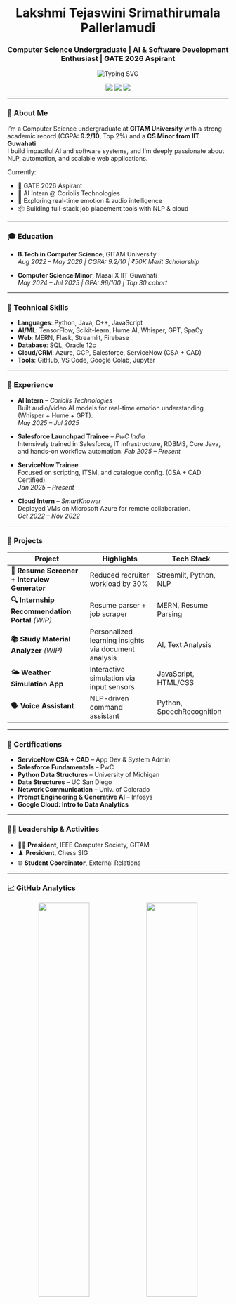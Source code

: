 <h1 align="center">Lakshmi Tejaswini Srimathirumala Pallerlamudi</h1>
<h3 align="center">Computer Science Undergraduate | AI & Software Development Enthusiast | GATE 2026 Aspirant</h3>

<!-- Typing Animation -->
<p align="center">
  <img src="https://readme-typing-svg.demolab.com?font=Fira+Code&size=22&pause=1000&color=FF6B81&center=true&vCenter=true&width=800&height=45&lines=AI+Engineer+%7C+Data+Scientist+%7C+Full-Stack+Developer;ServiceNow+CSA+%2B+CAD+Certified+%7C+Salesforce+Trainee;Cloud+%7C+NLP+%7C+Emotion+AI+%7C+LLMs;GATE+2026+Aspirant+%7C+IEEE+CS+President" alt="Typing SVG" />
</p>

<p align="center">
  <a href="mailto:ltejaswinistp@gmail.com"><img src="https://img.shields.io/badge/Email-D14836?style=flat-square&logo=gmail&logoColor=white"></a>
  <a href="https://linkedin.com/in/lakshmitejaswinis"><img src="https://img.shields.io/badge/LinkedIn-blue?style=flat-square&logo=linkedin&logoColor=white"></a>
  <a href="https://github.com/lsrimathirumala"><img src="https://img.shields.io/badge/GitHub-171515?style=flat-square&logo=github&logoColor=white"></a>
</p>

---

### 🧠 About Me

I’m a Computer Science undergraduate at **GITAM University** with a strong academic record (CGPA: **9.2/10**, Top 2%) and a **CS Minor from IIT Guwahati**.  
I build impactful AI and software systems, and I’m deeply passionate about NLP, automation, and scalable web applications.

Currently:
- 🎯 GATE 2026 Aspirant
- 💼 AI Intern @ Coriolis Technologies
- 🧪 Exploring real-time emotion & audio intelligence
- 📦 Building full-stack job placement tools with NLP & cloud

---

### 🎓 Education

- **B.Tech in Computer Science**, GITAM University  
  _Aug 2022 – May 2026 | CGPA: 9.2/10 | ₹50K Merit Scholarship_

- **Computer Science Minor**, Masai X IIT Guwahati  
  _May 2024 – Jul 2025 | GPA: 96/100 | Top 30 cohort_

---

### 🔧 Technical Skills

- **Languages**: Python, Java, C++, JavaScript  
- **AI/ML**: TensorFlow, Scikit-learn, Hume AI, Whisper, GPT, SpaCy  
- **Web**: MERN, Flask, Streamlit, Firebase  
- **Database**: SQL, Oracle 12c  
- **Cloud/CRM**: Azure, GCP, Salesforce, ServiceNow (CSA + CAD)  
- **Tools**: GitHub, VS Code, Google Colab, Jupyter

---

### 💼 Experience

- **AI Intern** – *Coriolis Technologies*  
  Built audio/video AI models for real-time emotion understanding (Whisper + Hume + GPT).  
  _May 2025 – Jul 2025_

- **Salesforce Launchpad Trainee** – *PwC India*  
  Intensively trained in Salesforce, IT infrastructure, RDBMS, Core Java, and hands-on workflow automation. 
  _Feb 2025 – Present_

- **ServiceNow Trainee**  
  Focused on scripting, ITSM, and catalogue config. (CSA + CAD Certified).  
  _Jan 2025 – Present_

- **Cloud Intern** – *SmartKnower*  
  Deployed VMs on Microsoft Azure for remote collaboration.  
  _Oct 2022 – Nov 2022_

---

### 🚀 Projects

| Project | Highlights | Tech Stack |
|--------|------------|------------|
| **🎯 Resume Screener + Interview Generator** | Reduced recruiter workload by 30% | Streamlit, Python, NLP |
| **🔍 Internship Recommendation Portal** _(WIP)_ | Resume parser + job scraper | MERN, Resume Parsing |
| **📚 Study Material Analyzer** _(WIP)_ | Personalized learning insights via document analysis | AI, Text Analysis |
| **🌤️ Weather Simulation App** | Interactive simulation via input sensors | JavaScript, HTML/CSS |
| **🗣️ Voice Assistant** | NLP-driven command assistant | Python, SpeechRecognition |

---

### 🏅 Certifications

- **ServiceNow CSA + CAD** – App Dev & System Admin  
- **Salesforce Fundamentals** – PwC  
- **Python Data Structures** – University of Michigan  
- **Data Structures** – UC San Diego  
- **Network Communication** – Univ. of Colorado  
- **Prompt Engineering & Generative AI** – Infosys  
- **Google Cloud: Intro to Data Analytics**

---

### 👩‍💼 Leadership & Activities

- 👩‍🔬 **President**, IEEE Computer Society, GITAM  
- ♟️ **President**, Chess SIG  
- 🌐 **Student Coordinator**, External Relations  

---

### 📈 GitHub Analytics

<p align="center">
  <img src="https://github-readme-stats.vercel.app/api?username=lsrimathirumala&show_icons=true&theme=default" width="48%" />
  <img src="https://github-readme-stats.vercel.app/api/top-langs/?username=lsrimathirumala&layout=compact&theme=default" width="48%" />
</p>

---

### 🎯 Current Goals

- Crack **GATE 2026 – CSE**
- Contribute to **open-source AI tools**
- Improve expertise in **LLM applications**, **cloud-native AI**, and **emotional intelligence systems**

---

### 📬 Contact Me

📧 Email: [ltejaswinistp@gmail.com](mailto:ltejaswinistp@gmail.com)  
🔗 LinkedIn: [linkedin.com/in/lakshmitejaswinis](https://linkedin.com/in/lakshmitejaswinis)  
💻 GitHub: [github.com/lsrimathirumala](https://github.com/lsrimathirumala)

---

